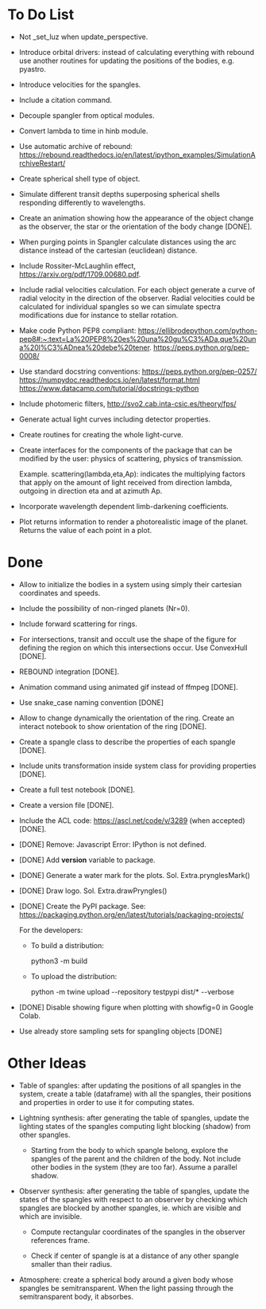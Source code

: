 To Do List
==========

- Not _set_luz when update_perspective.

- Introduce orbital drivers: instead of calculating everything with
  rebound use another routines for updating the positions of the
  bodies, e.g. pyastro.

- Introduce velocities for the spangles.

- Include a citation command.

- Decouple spangler from optical modules.

- Convert lambda to time in hinb module.

- Use automatic archive of rebound:
  https://rebound.readthedocs.io/en/latest/ipython_examples/SimulationArchiveRestart/

- Create spherical shell type of object.

- Simulate different transit depths superposing spherical shells
  responding differently to wavelengths.

- Create an animation showing how the appearance of the object change
  as the observer, the star or the orientation of the body change [DONE].

- When purging points in Spangler calculate distances using the arc
  distance instead of the cartesian (euclidean) distance.

- Include Rossiter-McLaughlin effect, https://arxiv.org/pdf/1709.00680.pdf.

- Include radial velocities calculation.  For each object generate a
  curve of radial velocity in the direction of the observer.  Radial
  velocities could be calculated for individual spangles so we can
  simulate spectra modifications due for instance to stellar rotation.

- Make code Python PEP8 compliant:
  https://ellibrodepython.com/python-pep8#:~:text=La%20PEP8%20es%20una%20gu%C3%ADa,que%20una%20l%C3%ADnea%20debe%20tener.
  https://peps.python.org/pep-0008/

- Use standard docstring conventions:
  https://peps.python.org/pep-0257/
  https://numpydoc.readthedocs.io/en/latest/format.html
  https://www.datacamp.com/tutorial/docstrings-python

- Include photomeric filters, http://svo2.cab.inta-csic.es/theory/fps/

- Generate actual light curves including detector properties.

- Create routines for creating the whole light-curve.

- Create interfaces for the components of the package that can be
  modified by the user: physics of scattering, physics of
  transmission.

  Example. scattering(lambda,eta,Ap): indicates the multiplying factors
  that apply on the amount of light received from direction lambda,
  outgoing in direction eta and at azimuth Ap.

- Incorporate wavelength dependent limb-darkening coefficients.

- Plot returns information to render a photorealistic image of the
  planet.  Returns the value of each point in a plot.

Done
====

- Allow to initialize the bodies in a system using simply their
  cartesian coordinates and speeds.

- Include the possibility of non-ringed planets (Nr=0).

- Include forward scattering for rings.

- For intersections, transit and occult use the shape of the figure
  for defining the region on which this intersections occur. Use
  ConvexHull [DONE].

- REBOUND integration [DONE].

- Animation command using animated gif instead of ffmpeg [DONE].

- Use snake_case naming convention [DONE]

- Allow to change dynamically the orientation of the ring. Create an
  interact notebook to show orientation of the ring [DONE].

- Create a spangle class to describe the properties of each spangle
  [DONE].

- Include units transformation inside system class for providing
  properties [DONE].

- Create a full test notebook [DONE].

- Create a version file [DONE]. 

- Include the ACL code: https://ascl.net/code/v/3289 (when accepted) [DONE].

- [DONE] Remove: Javascript Error: IPython is not defined.

- [DONE] Add __version__ variable to package.

- [DONE] Generate a water mark for the plots.
  Sol. Extra.prynglesMark()

- [DONE] Draw logo.
  Sol. Extra.drawPryngles()

- [DONE] Create the PyPI package.  See:
  https://packaging.python.org/en/latest/tutorials/packaging-projects/

  For the developers:

  - To build a distribution:

    python3 -m build
  
  - To upload the distribution:
  
    python -m twine upload --repository testpypi dist/* --verbose

- [DONE] Disable showing figure when plotting with showfig=0 in Google Colab.

- Use already store sampling sets for spangling objects [DONE]

Other Ideas
===========

- Table of spangles: after updating the positions of all spangles in
  the system, create a table (dataframe) with all the spangles, their
  positions and properties in order to use it for computing states.

- Lightning synthesis: after generating the table of spangles, update
  the lighting states of the spangles computing light blocking
  (shadow) from other spangles.

  - Starting from the body to which spangle belong, explore the
    spangles of the parent and the children of the body.  Not include
    other bodies in the system (they are too far). Assume a parallel
    shadow.

- Observer synthesis: after generating the table of spangles, update
  the states of the spangles with respect to an observer by checking
  which spangles are blocked by another spangles, ie. which are
  visible and which are invisible.

  - Compute rectangular coordinates of the spangles in the observer
    references frame.

  - Check if center of spangle is at a distance of any other spangle
    smaller than their radius.

- Atmosphere: create a spherical body around a given body whose
  spangles be semitransparent.  When the light passing through the
  semitransparent body, it absorbes.

